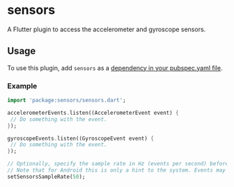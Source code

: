 # sensors

A Flutter plugin to access the accelerometer and gyroscope sensors.


## Usage

To use this plugin, add `sensors` as a [dependency in your pubspec.yaml file](https://flutter.io/platform-plugins/).


### Example

``` dart
import 'package:sensors/sensors.dart';

accelerometerEvents.listen((AccelerometerEvent event) {
 // Do something with the event.
});

gyroscopeEvents.listen((GyroscopeEvent event) {
 // Do something with the event.
});

// Optionally, specify the sample rate in Hz (events per second) before listening.
// Note that for Android this is only a hint to the system. Events may be received faster or slower.
setSensorsSampleRate(50);
```